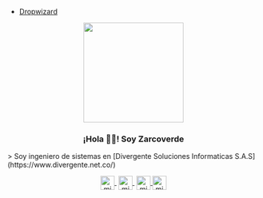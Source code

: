* [Dropwizard](http://www.dropwizard.io/1.0.2/docs/)

<p align="center" width="300">
   <img align="center" width="200" src="https://user-images.githubusercontent.com/31412501/118694241-7db51780-b7d1-11eb-9368-e97f2fed3ad9.png" />
   <h3 align="center">¡Hola 👋👋! Soy Zarcoverde</h3>
</p>
> Soy ingeniero de sistemas en [Divergente Soluciones Informaticas S.A.S](https://www.divergente.net.co/)
<p align="center">
   <a href="https://twitch.tv/midudev" target="blank" style='margin-right:4px'>
    <img align="center" src="https://cdn.jsdelivr.net/npm/simple-icons@3.0.1/icons/twitch.svg" alt="midudev" height="28px" width="28px" />
  </a>
   <a href="https://youtube.com/midudev" target="blank" style='margin-right:4px'>
    <img align="center" src="https://cdn.jsdelivr.net/npm/simple-icons@3.0.1/icons/youtube.svg" alt="midudev" height="28px" width="28px" />
  </a>
  <a href="https://instagram.com/midu.dev" target="blank">
    <img align="center" src="https://cdn.jsdelivr.net/npm/simple-icons@3.0.1/icons/instagram.svg" alt="midu.dev" height="28px" width="28px" />
  </a>
  <a href="https://twitter.com/midudev" target="blank">
    <img align="center" src="https://cdn.jsdelivr.net/npm/simple-icons@3.0.1/icons/twitter.svg" alt="midudev" height="28px" width="28px" />
  </a>
</p>
